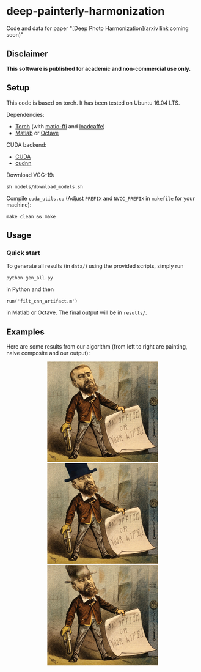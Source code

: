 # deep-painterly-harmonization
Code and data for paper "[Deep Photo Harmonization](arxiv link coming soon)" 

## Disclaimer 
**This software is published for academic and non-commercial use only.**

## Setup
This code is based on torch. It has been tested on Ubuntu 16.04 LTS.

Dependencies:
* [Torch](https://github.com/torch/torch7) (with [matio-ffi](https://github.com/soumith/matio-ffi.torch) and [loadcaffe](https://github.com/szagoruyko/loadcaffe))
* [Matlab](https://www.mathworks.com/) or [Octave](https://www.gnu.org/software/octave/)

CUDA backend:
* [CUDA](https://developer.nvidia.com/cuda-downloads)
* [cudnn](https://developer.nvidia.com/cudnn)

Download VGG-19:
```
sh models/download_models.sh
```

Compile ``cuda_utils.cu`` (Adjust ``PREFIX`` and ``NVCC_PREFIX`` in ``makefile`` for your machine):
```
make clean && make
```

## Usage
### Quick start
To generate all results (in  ``data/``) using the provided scripts, simply run
```
python gen_all.py
```
in Python and then 
```
run('filt_cnn_artifact.m')
```
in Matlab or Octave. The final output will be in ``results/``.

## Examples
Here are some results from our algorithm (from left to right are painting, naive composite and our output):
<p align='center'>
  <img src='data/0_target.jpg' width='290'/>
  <img src='data/0_naive.jpg' width='290'/>
  <img src='results/0_final_res.png' width='290'/>
</p>


